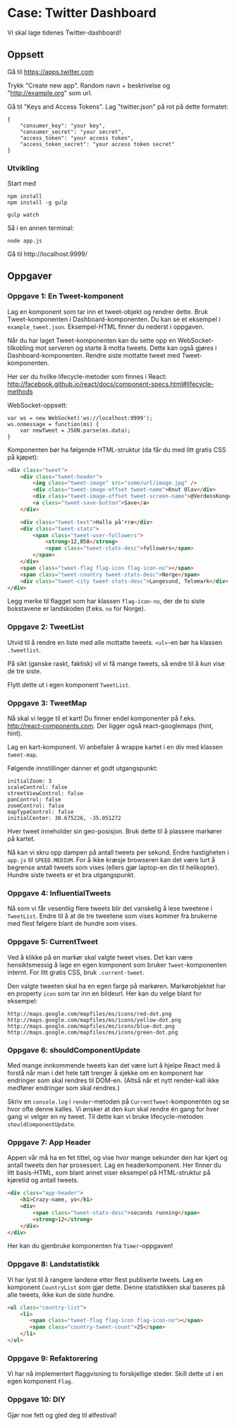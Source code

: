 # Case: Twitter Dashboard

Vi skal lage tidenes Twitter-dashboard!

## Oppsett

Gå til https://apps.twitter.com

Trykk "Create new app". Random navn + beskrivelse og "http://example.org" som url.

Gå til "Keys and Access Tokens". Lag "twitter.json" på rot på dette formatet:

```
{
    "consumer_key": "your key",
    "consumer_secret": "your secret",
    "access_token": "your access token",
    "access_token_secret": "your access token secret"
}
```

### Utvikling

Start med

```
npm install
npm install -g gulp

gulp watch
```

Så i en annen terminal:

```
node app.js
```

Gå til http://localhost:9999/

## Oppgaver

### Oppgave 1: En Tweet-komponent

Lag en komponent som tar inn et tweet-objekt og rendrer dette. Bruk
Tweet-komponenten i Dashboard-komponenten.  Du kan se et eksempel i
`example_tweet.json`. Eksempel-HTML finner du nederst i oppgaven.

Når du har laget Tweet-komponenten kan du sette opp en WebSocket-tilkobling
mot serveren og starte å motta tweets. Dette kan også gjøres i
Dashboard-komponenten. Rendre siste mottatte tweet med Tweet-komponenten.

Her ser du hvilke lifecycle-metoder som finnes i React:
http://facebook.github.io/react/docs/component-specs.html#lifecycle-methods

WebSocket-oppsett:

```
var ws = new WebSocket('ws://localhost:9999');
ws.onmessage = function(ms) {
    var newTweet = JSON.parse(ms.data);
}
```

Komponenten bør ha følgende HTML-struktur (da får du med litt
gratis CSS på kjøpet):

```html
<div class="tweet">
    <div class="tweet-header">
        <img class="tweet-image" src="some/url/image.jpg" />
        <div class="tweet-image-offset tweet-name">Knut Olav</div>
        <div class="tweet-image-offset tweet-screen-name">@VerdensKongen</div>
        <a class="tweet-save-button">Save</a>
    </div>

    <div class="tweet-text">Halla på'rræ</div>
    <div class="tweet-stats">
        <span class="tweet-user-followers">
            <strong>12,058</strong>
            <span class="tweet-stats-desc">followers</span>
        </span>
    </div>
    <span class="tweet-flag flag-icon flag-icon-no"></span>
    <span class="tweet-country tweet-stats-desc">Norge</span>
    <div class="tweet-city tweet-stats-desc">Langesund, Telemark</div>
</div>
```

Legg merke til flagget som har klassen `flag-icon-no`, der de
to siste bokstavene er landskoden (f.eks. `no` for Norge).

### Oppgave 2: TweetList

Utvid til å rendre en liste med alle mottatte tweets. `<ul>`-en
bør ha klassen `.tweetlist`.

På sikt (ganske raskt, faktisk) vil vi få mange tweets, så
endre til å kun vise de tre siste.

Flytt dette ut i egen komponent `TweetList`.

### Oppgave 3: TweetMap

Nå skal vi legge til et kart! Du finner endel komponenter på
f.eks. http://react-components.com. Der ligger også
react-googlemaps (hint, hint).

Lag en kart-komponent. Vi anbefaler å wrappe kartet i en div med
klassen `tweet-map`.

Følgende innstillinger danner et godt utgangspunkt:

```
initialZoom: 3
scaleControl: false
streetViewControl: false
panControl: false
zoomControl: false
mapTypeControl: false
initialCenter: 30.675226, -35.051272
```

Hver tweet inneholder sin geo-posisjon. Bruk dette til å
plassere markører på kartet.

Nå kan vi skru opp dampen på antall tweets per sekund. Endre hastigheten i
`app.js` til `SPEED.MEDIUM`. For å ikke kræsje browseren kan det være lurt å
begrense antall tweets som vises (ellers gjør laptop-en din til helikopter).
Hundre siste tweets er et bra utgangspunkt.

### Oppgave 4: InfluentialTweets

Nå som vi får vesentlig flere tweets blir det vanskelig å lese tweetene i
`TweetList`. Endre til å at de tre tweetene som vises kommer fra brukerne med
flest følgere blant de hundre som vises.

### Oppgave 5: CurrentTweet

Ved å klikke på en markør skal valgte tweet vises. Det kan være hensiktsmessig
å lage en egen komponent som bruker `Tweet`-komponenten internt. For litt
gratis CSS, bruk `.current-tweet`.

Den valgte tweeten skal ha en egen farge på markøren. Markørobjektet har en
property `icon` som tar inn en bildeurl. Her kan du velge blant for eksempel:

```
http://maps.google.com/mapfiles/ms/icons/red-dot.png
http://maps.google.com/mapfiles/ms/icons/yellow-dot.png
http://maps.google.com/mapfiles/ms/icons/blue-dot.png
http://maps.google.com/mapfiles/ms/icons/green-dot.png
```

### Oppgave 6: shouldComponentUpdate

Med mange innkommende tweets kan det være lurt å hjelpe React med å forstå når
man i det hele tatt trenger å sjekke om en komponent har endringer som skal
rendres til DOM-en. (Altså når et nytt render-kall ikke medfører endringer som
skal rendres.)

Skriv en `console.log` i `render`-metoden på `CurrentTweet`-komponenten og se
hvor ofte denne kalles. Vi ønsker at den kun skal rendre én gang for hver gang
vi velger en ny tweet. Til dette kan vi bruke lifecycle-metoden `shouldComponentUpdate`.

### Oppgave 7: App Header

Appen vår må ha en fet tittel, og vise hvor mange sekunder den har kjørt og
antall tweets den har prosessert. Lag en headerkomponent. Her finner du litt
basis-HTML, som blant annet viser eksempel på HTML-struktur på kjøretid og
antall tweets.

```html
<div class="app-header">
    <h1>Crazy-name, yo</h1>
    <div>
        <span class="tweet-stats-desc">seconds running</span>
        <strong>12</strong>
    </div>
</div>
```

Her kan du gjenbruke komponenten fra `Timer`-oppgaven!

### Oppgave 8: Landstatistikk

Vi har lyst til å rangere landene etter flest publiserte tweets. Lag en
komponent `CountryList` som gjør dette. Denne statistikken skal baseres på alle
tweets, ikke kun de siste hundre.

```html
<ul class="country-list">
    <li>
       <span class="tweet-flag flag-icon flag-icon-no"></span>
       <span class="country-tweet-count">25</span>
    </li>
</ul>
```

### Oppgave 9: Refaktorering

Vi har nå implementert flaggvisning to forskjellige steder. Skill dette ut i en
egen komponent `Flag`.

### Oppgave 10: DIY

Gjør noe fett og gled deg til ølfestival!
